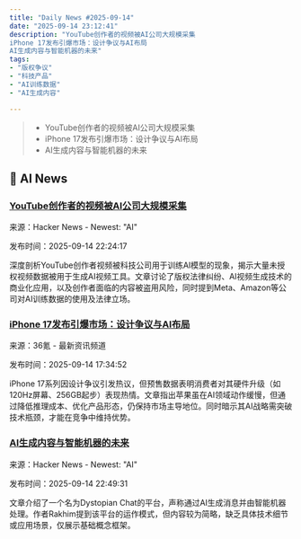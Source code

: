 ```yaml
---
title: "Daily News #2025-09-14"
date: "2025-09-14 23:12:41"
description: "YouTube创作者的视频被AI公司大规模采集
iPhone 17发布引爆市场：设计争议与AI布局
AI生成内容与智能机器的未来"
tags: 
- "版权争议"
- "科技产品"
- "AI训练数据"
- "AI生成内容"

---
```


> - YouTube创作者的视频被AI公司大规模采集
> - iPhone 17发布引爆市场：设计争议与AI布局
> - AI生成内容与智能机器的未来

## 🤖 AI News

### [YouTube创作者的视频被AI公司大规模采集](https://www.theatlantic.com/technology/archive/2025/09/youtube-ai-training-data-sets/684116/)

来源：Hacker News - Newest: "AI"

发布时间：2025-09-14 22:24:17

深度剖析YouTube创作者视频被科技公司用于训练AI模型的现象，揭示大量未授权视频数据被用于生成AI视频工具。文章讨论了版权法律纠纷、AI视频生成技术的商业化应用，以及创作者面临的内容被盗用风险，同时提到Meta、Amazon等公司对AI训练数据的使用及法律立场。

### [iPhone 17发布引爆市场：设计争议与AI布局](https://www.36kr.com/p/3466188763436419)

来源：36氪 - 最新资讯频道

发布时间：2025-09-14 17:34:52

iPhone 17系列因设计争议引发热议，但预售数据表明消费者对其硬件升级（如120Hz屏幕、256GB起步）表现热情。文章指出苹果虽在AI领域动作缓慢，但通过降低推理成本、优化产品形态，仍保持市场主导地位。同时暗示其AI战略需突破技术瓶颈，才能在竞争中维持优势。

### [AI生成内容与智能机器的未来](https://dystochat.skyshelf.app/)

来源：Hacker News - Newest: "AI"

发布时间：2025-09-14 22:49:31

文章介绍了一个名为Dystopian Chat的平台，声称通过AI生成消息并由智能机器处理。作者Rakhim提到该平台的运作模式，但内容较为简略，缺乏具体技术细节或应用场景，仅展示基础概念框架。
